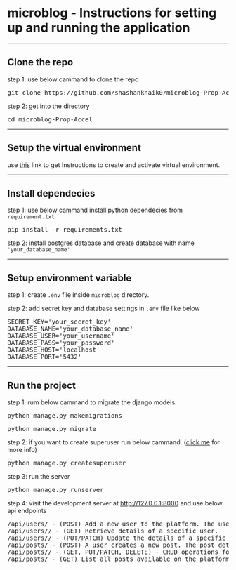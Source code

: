# microblog - Instructions for setting up and running the application
<hr>
<h2>Clone the repo</h2>

step 1: use below cammand to clone the repo

<pre>
git clone https://github.com/shashanknaik0/microblog-Prop-Accel.git
</pre>


step 2: get into the directory
<pre>
cd microblog-Prop-Accel
</pre>

<hr>
<h2>Setup the virtual environment</h2>
use <a href="https://www.w3schools.com/django/django_create_virtual_environment.php">this</a> link to get Instructions to create and activate virtual environment.

<hr>
<h2>Install dependecies</h2>

step 1: use below cammand install python dependecies from <code>requirement.txt</code>
<pre>
pip install -r requirements.txt
</pre>

step 2: install <a href="https://www.postgresql.org/download/">postgres</a> database and create database with name <code>'your_database_name'</code>

<hr>
<h2>Setup environment variable</h2>

step 1: create <code>.env</code> file inside <code>microblog</code> directory.

step 2: add secret key and database settings in <code>.env</code> file like below
<pre>
SECRET_KEY='your_secret_key'
DATABASE_NAME='your_database_name'
DATABASE_USER='your_username'
DATABASE_PASS='your_password'
DATABASE_HOST='localhost'
DATABASE_PORT='5432'
</pre>

<hr>
<h2>Run the project</h2>

step 1: rum below cammand to migrate the django models.
<pre>
python manage.py makemigrations
</pre>
<pre>
python manage.py migrate
</pre>

step 2: if you want to create superuser run below cammand. (<a href="https://docs.djangoproject.com/en/4.2/intro/tutorial02/#creating-an-admin-user">click me</a> for more info)
<pre>
python manage.py createsuperuser
</pre>

step 3: run the server
<pre>
python manage.py runserver
</pre>

step 4: visit the development server at http://127.0.0.1:8000 and use below api endpoints 
<pre>
/api/users/ - (POST) Add a new user to the platform. The user details will include fields like username, email, and password. 
/api/users/<int:user_id>/ - (GET) Retrieve details of a specific user.
/api/users/<int:user_id>/ - (PUT/PATCH) Update the details of a specific user.
/api/posts/ - (POST) A user creates a new post. The post details will include fields like user_id, content, and post_date.
/api/posts/<int:post_id>/ - (GET, PUT/PATCH, DELETE) - CRUD operations for a specific post.
/api/posts/ - (GET) List all posts available on the platform.
</pre>

